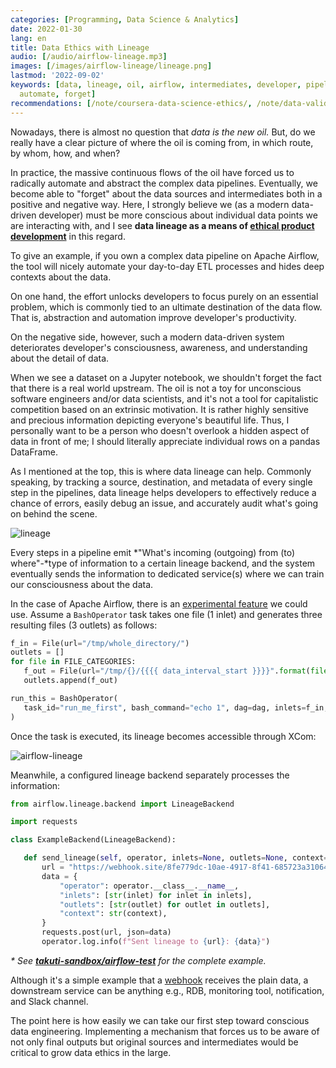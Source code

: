 ```yaml
---
categories: [Programming, Data Science & Analytics]
date: 2022-01-30
lang: en
title: Data Ethics with Lineage
audio: [/audio/airflow-lineage.mp3]
images: [/images/airflow-lineage/lineage.png]
lastmod: '2022-09-02'
keywords: [data, lineage, oil, airflow, intermediates, developer, pipelines, destination,
  automate, forget]
recommendations: [/note/coursera-data-science-ethics/, /note/data-validation/, /note/data-feminism/]
---
```


Nowadays, there is almost no question that *data is the new oil.* But, do we really have a clear picture of where the oil is coming from, in which route, by whom, how, and when?

In practice, the massive continuous flows of the oil have forced us to radically automate and abstract the complex data pipelines. Eventually, we become able to "forget" about the data sources and intermediates both in a positive and negative way. Here, I strongly believe we (as a modern data-driven developer) must be more conscious about individual data points we are interacting with, and I see **data lineage as a means of [ethical product development](/note/ethical-product-developer/)** in this regard.

To give an example, if you own a complex data pipeline on Apache Airflow, the tool will nicely automate your day-to-day ETL processes and hides deep contexts about the data.

On one hand, the effort unlocks developers to focus purely on an essential problem, which is commonly tied to an ultimate destination of the data flow. That is, abstraction and automation improve developer's productivity.

On the negative side, however, such a modern data-driven system deteriorates developer's consciousness, awareness, and understanding about the detail of data.

When we see a dataset on a Jupyter notebook, we shouldn't forget the fact that there is a real world upstream. The oil is not a toy for unconscious software engineers and/or data scientists, and it's not a tool for capitalistic competition based on an extrinsic motivation. It is rather highly sensitive and precious information depicting everyone's beautiful life. Thus, I personally want to be a person who doesn't overlook a hidden aspect of data in front of me; I should literally appreciate individual rows on a pandas DataFrame.

As I mentioned at the top, this is where data lineage can help. Commonly speaking, by tracking a source, destination, and metadata of every single step in the pipelines, data lineage helps developers to effectively reduce a chance of errors, easily debug an issue, and accurately audit what's going on behind the scene.

![lineage](/images/airflow-lineage/lineage.png)

Every steps in a pipeline emit *"What's incoming (outgoing) from (to) where"-*type of information to a certain lineage backend, and the system eventually sends the information to dedicated service(s) where we can train our consciousness about the data.

In the case of Apache Airflow, there is an [experimental feature](https://airflow.apache.org/docs/apache-airflow/stable/lineage.html) we could use. Assume a `BashOperator` task takes one file (1 inlet) and generates three resulting files (3 outlets) as follows:

```py
f_in = File(url="/tmp/whole_directory/")
outlets = []
for file in FILE_CATEGORIES:
   f_out = File(url="/tmp/{}/{{{{ data_interval_start }}}}".format(file))
   outlets.append(f_out)

run_this = BashOperator(
   task_id="run_me_first", bash_command="echo 1", dag=dag, inlets=f_in, outlets=outlets
)
```

Once the task is executed, its lineage becomes accessible through XCom:

![airflow-lineage](/images/airflow-lineage/airflow-lineage.png)


Meanwhile, a configured lineage backend separately processes the information:

```py
from airflow.lineage.backend import LineageBackend

import requests

class ExampleBackend(LineageBackend):

   def send_lineage(self, operator, inlets=None, outlets=None, context=None):
       url = "https://webhook.site/8fe779dc-10ae-4917-8f41-685723a31064"
       data = {
           "operator": operator.__class__.__name__,
           "inlets": [str(inlet) for inlet in inlets],
           "outlets": [str(outlet) for outlet in outlets],
           "context": str(context),
       }
       requests.post(url, json=data)
       operator.log.info(f"Sent lineage to {url}: {data}")
```

_\* See **[takuti-sandbox/airflow-test](https://github.com/takuti-sandbox/airflow-test)** for the complete example._

Although it's a simple example that a [webhook](https://webhook.site/#!/8fe779dc-10ae-4917-8f41-685723a31064) receives the plain data, a downstream service can be anything e.g., RDB, monitoring tool, notification, and Slack channel.

The point here is how easily we can take our first step toward conscious data engineering. Implementing a mechanism that forces us to be aware of not only final outputs but original sources and intermediates would be critical to grow data ethics in the large.

